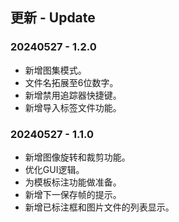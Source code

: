 ## 更新 - Update
### 20240527 - 1.2.0
- 新增图集模式。
- 文件名拓展至6位数字。
- 新增禁用追踪器快捷键。
- 新增导入标签文件功能。

### 20240527 - 1.1.0
- 新增图像旋转和裁剪功能。
- 优化GUI逻辑。
- 为模板标注功能做准备。
- 新增下一保存帧的提示。
- 新增已标注框和图片文件的列表显示。
